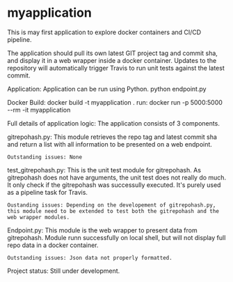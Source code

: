 # myapplication

This is may first application to explore docker containers and CI/CD pipeline.

The application should pull its own latest GIT project tag and commit sha, and display it in a web wrapper inside a docker container.
Updates to the repository will automatically trigger Travis to run unit tests against the latest commit.

Application: 
Application can be run using Python.
python endpoint.py

Docker Build:
  docker build -t myapplication .
run:
  docker run -p 5000:5000 --rm -it myapplication


Full details of application logic:
The application consists of 3 components.

gitrepohash.py: This module retrieves the repo tag and latest commit sha and return a list with all information to be presented on a web endpoint.
    
    Outstanding issues: None
                        

test_gitrepohash.py:  This is the unit test module for gitrepohash.
                      As gitrepohash does not have arguments, the unit test does not really do much.
                      It only check if the gitrepohash was successully executed. It's purely used as a pipeline task for Travis.
    
    Oustanding issues: Depending on the developement of gitrepohash.py, this module need to be extended to test both the gitrepohash and the web wrapper modules.
    

Endpoint.py:  This module is the web wrapper to present data from gitrepohash.
              Module runn successfully on local shell, but will not display full repo data in a docker container.
              
    Outstanding issues: Json data not properly formatted.
 
 
 Project status: Still under development.
 
